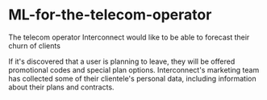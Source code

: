 # ML-for-the-telecom-operator
The telecom operator Interconnect would like to be able to forecast their churn of clients

If it's discovered that a user is planning to leave, they will be offered promotional codes and special plan options. Interconnect's marketing team has collected some of their clientele's personal data, including information about their plans and contracts.
